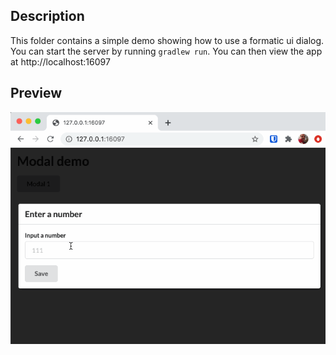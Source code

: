 Description
-----

This folder contains a simple demo showing how to use a formatic ui dialog. You can start the server
by running `gradlew run`. You can then view the app at http://localhost:16097


Preview
----

![Preview of Modal](preview.gif)